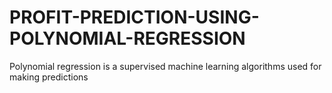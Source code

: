 # PROFIT-PREDICTION-USING-POLYNOMIAL-REGRESSION
Polynomial regression is a supervised machine learning algorithms used for making predictions
